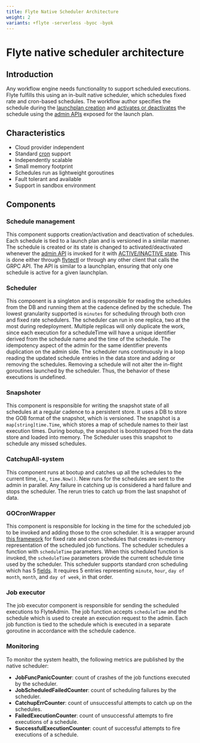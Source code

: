 ```yaml
---
title: Flyte Native Scheduler Architecture
weight: 2
variants: +flyte -serverless -byoc -byok
---
```


# Flyte native scheduler architecture

## Introduction

Any workflow engine needs functionality to support scheduled executions. Flyte fulfills this using an in-built native scheduler, which schedules fixed rate and cron-based schedules. The workflow author specifies the schedule during the [launchplan creation](../../user-guide/core-concepts/launch-plans/schedules) and [activates or deactivates](../../user-guide/core-concepts/launch-plans/activating-and-deactivating) the schedule using the [admin APIs](../../api-reference/flyteidl#flyteidladminlaunch_planproto) exposed for the launch plan.


## Characteristics

* Cloud provider independent
* Standard [cron](https://en.wikipedia.org/wiki/Cron#CRON_expression) support
* Independently scalable
* Small memory footprint
* Schedules run as lightweight goroutines
* Fault tolerant and available
* Support in sandbox environment


## Components

### Schedule management

This component supports creation/activation and deactivation of schedules. Each schedule is tied to a launch plan and is versioned in a similar manner. The schedule is created or its state is changed to activated/deactivated whenever the [admin API](../../api-reference/flyteidl#flyteidladminlaunch_planproto) is invoked for it with [ACTIVE/INACTIVE state](../../api-reference/flyteidl#flyteidladminlaunch_planproto). This is done either through [flytectl](../../api-reference/flytectl-cli/flytectl-update/flytectl-update-launchplan) or through any other client that calls the GRPC API. The API is similar to a launchplan, ensuring that only one schedule is active for a given launchplan.


### Scheduler

This component is a singleton and is responsible for reading the schedules from the DB and running them at the cadence defined by the schedule. The lowest granularity supported is `minutes` for scheduling through both cron and fixed rate schedulers. The scheduler can run in one replica, two at the most during redeployment. Multiple replicas will only duplicate the work, since each execution for a scheduleTime will have a unique identifier derived from the schedule name and the time of the schedule. The idempotency aspect of the admin for the same identifier prevents duplication on the admin side. The scheduler runs continuously in a loop reading the updated schedule entries in the data store and adding or removing the schedules. Removing a schedule will not alter the in-flight goroutines launched by the scheduler. Thus, the behavior of these executions is undefined.


### Snapshoter

This component is responsible for writing the snapshot state of all schedules at a regular cadence to a persistent store. It uses a DB to store the GOB format of the snapshot, which is versioned. The snapshot is a `map[string]time.Time`, which stores a map of schedule names to their last execution times. During bootup, the snapshot is bootstrapped from the data store and loaded into memory. The Scheduler uses this snapshot to schedule any missed schedules.


### CatchupAll-system

This component runs at bootup and catches up all the schedules to the current time, i.e., `time.Now()`. New runs for the schedules are sent to the admin in parallel. Any failure in catching up is considered a hard failure and stops the scheduler. The rerun tries to catch up from the last snapshot of data.


### GOCronWrapper

This component is responsible for locking in the time for the scheduled job to be invoked and adding those to the cron scheduler. It is a wrapper around [this framework](https://github.com/robfig/cron) for fixed rate and cron schedules that creates in-memory representation of the scheduled job functions. The scheduler schedules a function with `scheduleTime` parameters. When this scheduled function is invoked, the `scheduleTime` parameters provide the current schedule time used by the scheduler. This scheduler supports standard cron scheduling which has 5 [fields](https://en.wikipedia.org/wiki/Cron). It requires 5 entries representing `minute`, `hour`, `day of month`, `month`, and `day of week`, in that order.


### Job executor

The job executor component is responsible for sending the scheduled executions to FlyteAdmin. The job function accepts `scheduleTime` and the schedule which is used to create an execution request to the admin. Each job function is tied to the schedule which is executed in a separate goroutine in accordance with the schedule cadence.


### Monitoring

To monitor the system health, the following metrics are published by the native scheduler:

* **JobFuncPanicCounter**: count of crashes of the job functions executed by the scheduler.
* **JobScheduledFailedCounter**: count of scheduling failures by the scheduler.
* **CatchupErrCounter**: count of unsuccessful attempts to catch up on the schedules.
* **FailedExecutionCounter**: count of unsuccessful attempts to fire executions of a schedule.
* **SuccessfulExecutionCounter**: count of successful attempts to fire executions of a schedule.
